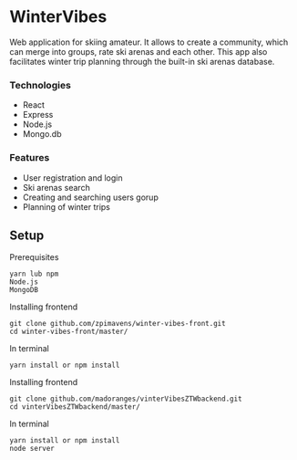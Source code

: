 <h1>WinterVibes</h1>

Web application for skiing amateur. It allows to create a community, which can merge into groups, rate ski arenas and each other. This app also facilitates winter trip planning through the built-in ski arenas database.

<h3>Technologies</h3>


<ul>
	<li>React</li>
	<li>Express</li>
	<li>Node.js</li>
	<li>Mongo.db</li>
</ul>
<h3>Features</h3>
<ul>
	<li>User registration and login</li>
	<li>Ski arenas search</li>
	<li>Creating and searching users gorup</li>
	<li>Planning of winter trips</li>
</ul>


## Setup

Prerequisites
```
yarn lub npm 
Node.js
MongoDB
```

Installing frontend
```
git clone github.com/zpimavens/winter-vibes-front.git
cd winter-vibes-front/master/
```
In terminal
```
yarn install or npm install
```

Installing frontend
```
git clone github.com/madoranges/vinterVibesZTWbackend.git
cd vinterVibesZTWbackend/master/
```
In terminal
```
yarn install or npm install
node server
```
